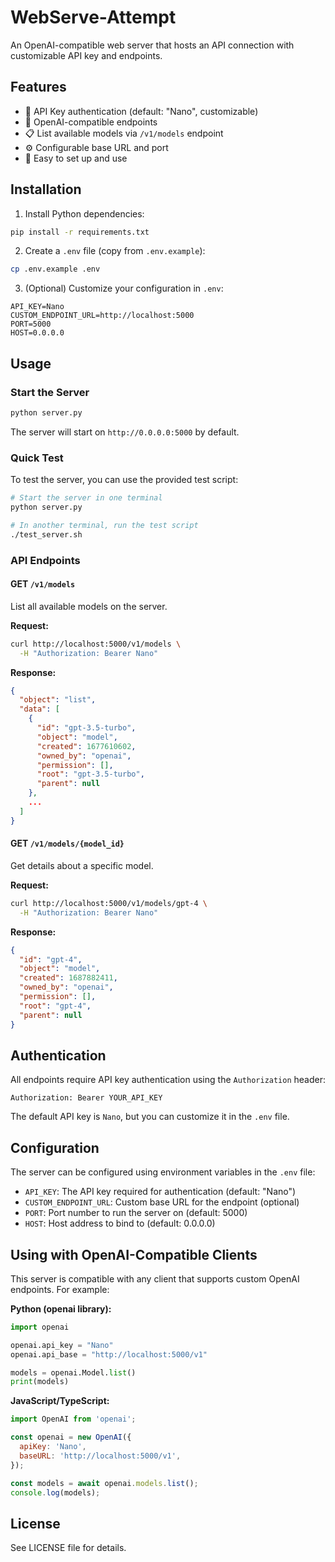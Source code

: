 # WebServe-Attempt

An OpenAI-compatible web server that hosts an API connection with customizable API key and endpoints.

## Features

- 🔑 API Key authentication (default: "Nano", customizable)
- 🔌 OpenAI-compatible endpoints
- 📋 List available models via `/v1/models` endpoint
- ⚙️ Configurable base URL and port
- 🚀 Easy to set up and use

## Installation

1. Install Python dependencies:
```bash
pip install -r requirements.txt
```

2. Create a `.env` file (copy from `.env.example`):
```bash
cp .env.example .env
```

3. (Optional) Customize your configuration in `.env`:
```
API_KEY=Nano
CUSTOM_ENDPOINT_URL=http://localhost:5000
PORT=5000
HOST=0.0.0.0
```

## Usage

### Start the Server

```bash
python server.py
```

The server will start on `http://0.0.0.0:5000` by default.

### Quick Test

To test the server, you can use the provided test script:

```bash
# Start the server in one terminal
python server.py

# In another terminal, run the test script
./test_server.sh
```

### API Endpoints

#### GET `/v1/models`
List all available models on the server.

**Request:**
```bash
curl http://localhost:5000/v1/models \
  -H "Authorization: Bearer Nano"
```

**Response:**
```json
{
  "object": "list",
  "data": [
    {
      "id": "gpt-3.5-turbo",
      "object": "model",
      "created": 1677610602,
      "owned_by": "openai",
      "permission": [],
      "root": "gpt-3.5-turbo",
      "parent": null
    },
    ...
  ]
}
```

#### GET `/v1/models/{model_id}`
Get details about a specific model.

**Request:**
```bash
curl http://localhost:5000/v1/models/gpt-4 \
  -H "Authorization: Bearer Nano"
```

**Response:**
```json
{
  "id": "gpt-4",
  "object": "model",
  "created": 1687882411,
  "owned_by": "openai",
  "permission": [],
  "root": "gpt-4",
  "parent": null
}
```

## Authentication

All endpoints require API key authentication using the `Authorization` header:

```
Authorization: Bearer YOUR_API_KEY
```

The default API key is `Nano`, but you can customize it in the `.env` file.

## Configuration

The server can be configured using environment variables in the `.env` file:

- `API_KEY`: The API key required for authentication (default: "Nano")
- `CUSTOM_ENDPOINT_URL`: Custom base URL for the endpoint (optional)
- `PORT`: Port number to run the server on (default: 5000)
- `HOST`: Host address to bind to (default: 0.0.0.0)

## Using with OpenAI-Compatible Clients

This server is compatible with any client that supports custom OpenAI endpoints. For example:

**Python (openai library):**
```python
import openai

openai.api_key = "Nano"
openai.api_base = "http://localhost:5000/v1"

models = openai.Model.list()
print(models)
```

**JavaScript/TypeScript:**
```javascript
import OpenAI from 'openai';

const openai = new OpenAI({
  apiKey: 'Nano',
  baseURL: 'http://localhost:5000/v1',
});

const models = await openai.models.list();
console.log(models);
```

## License

See LICENSE file for details.
